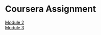 # Coursera Assignment
 <a href="https://italhachaudhary.github.io/Coursera/mod2_solution">Module 2</a>
 <br>
  <a href="https://italhachaudhary.github.io/Coursera/mod3_solution">Module 3</a>
